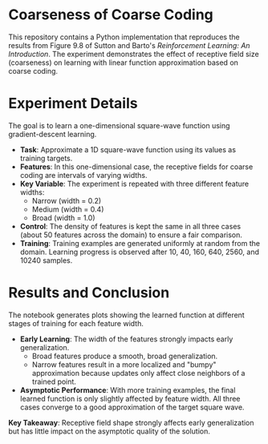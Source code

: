 # Coarseness of Coarse Coding

This repository contains a Python implementation that reproduces the results from Figure 9.8 of Sutton and Barto's *Reinforcement Learning: An Introduction*. The experiment demonstrates the effect of receptive field size (coarseness) on learning with linear function approximation based on coarse coding.

# Experiment Details

The goal is to learn a one-dimensional square-wave function using gradient-descent learning.

- **Task**: Approximate a 1D square-wave function using its values as training targets.  
- **Features**: In this one-dimensional case, the receptive fields for coarse coding are intervals of varying widths.  
- **Key Variable**: The experiment is repeated with three different feature widths:  
  - Narrow (width = 0.2)  
  - Medium (width = 0.4)  
  - Broad (width = 1.0)  
- **Control**: The density of features is kept the same in all three cases (about 50 features across the domain) to ensure a fair comparison.  
- **Training**: Training examples are generated uniformly at random from the domain. Learning progress is observed after 10, 40, 160, 640, 2560, and 10240 samples.  

# Results and Conclusion

The notebook generates plots showing the learned function at different stages of training for each feature width.

- **Early Learning**: The width of the features strongly impacts early generalization.  
  - Broad features produce a smooth, broad generalization.  
  - Narrow features result in a more localized and "bumpy" approximation because updates only affect close neighbors of a trained point.  
- **Asymptotic Performance**: With more training examples, the final learned function is only slightly affected by feature width. All three cases converge to a good approximation of the target square wave.  

**Key Takeaway**: Receptive field shape strongly affects early generalization but has little impact on the asymptotic quality of the solution.

